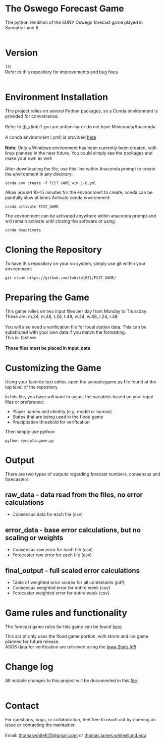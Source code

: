 # The Oswego Forecast Game
The python rendition of the SUNY Oswego forecast game played in Synoptic I and II
<br><br>
# Version
1.0 <br>
Refer to this repository for improvements and bug fixes
<br><br>
# Environment Installation
This project relies on several Python packages, so a Conda environment is provided for convenience.
<br><br>
Refer to [this](https://www.anaconda.com/docs/getting-started/miniconda/main) link if you are unfamiliar or do not have Miniconda/Anaconda
<br><br>
A conda environment (.yml) is provided [here](https://github.com/twhite1031/FCST_GAME/tree/main/envs)
<br><br>
**Note**: Only a Windows environment has been currently been created, with linux planned in the near future. You could simply see the packages and make your own as well
<br><br>
After downloading the file, use this line within Anaconda prompt to create the environment in any directory:
```
conda env create -f FCST_GAME_win_1-0.yml
```
Allow around 10-15 minutes for the environment to create, conda can be painfully slow at times
Activate conda environment:
```
conda activate FCST_GAME
```
The environment can be activated anywhere within anaconda prompt and will remain activate until closing the software or using:
```
conda deactivate
```
# Cloning the Repository
To have this repository on your on system, simply use git within your environment:
```
git clone https://github.com/twhite1031/FCST_GAME/
```
# Preparing the Game
This game relies on two input files per day from Monday to Thursday. <br>
These are: m.24, m.48, t.24, t.48, w.24, w.48, r.24, r.48 
<br><br>
You will also need a verification file for local station data. This can be substituted with your own data if you match the formatting.<br>
This is: fcst.ver 
<br><br>
**These files must be placed in input_data**

# Customizing the Game
Using your favorite text editor, open the synopticgame.py file found at the top level of the repository

In this file, you have will want to adjust the variables based on your input files or preference:
- Player names and identity (e.g. model or human)
- States that are being used in the flood game
- Precipitation threshold for verification

Then simply use python:
```
python synopticgame.py
```
# Output
There are two types of outputs regarding forecast numbers, consensus and forecasters

## raw_data - data read from the files, no error calculations
- Consensus data for each file (csv)
## error_data - base error calculations, but no scaling or weights
- Consensus raw error for each file (csv)
- Forecaster raw error for each file (csv)
## final_output - full scaled error calculations
- Table of weighted error scores for all contestants (pdf)
- Consensus weighted error for entire week (csv)
- Forecaster weighted error for entire week (csv)

# Game rules and functionality
The forecast game rules for this game can be found [here](https://pi.cs.oswego.edu/~osscams/local_game_files/game_rules.jpg)

This script only uses the flood game portion, with storm and ice game planned for future release. <br>
ASOS data for verification are retrieved using the [Iowa State API](https://mesonet.agron.iastate.edu/api/)

# Change log
All notable changes to this project will be documented in this [file](https://github.com/twhite1031/FCST_GAME/CHANGELOG.md).
<br><br>
# Contact
For questions, bugs, or collaboration, feel free to reach out by opening an issue or contacting the maintainer.
<br><br>
Email: thomaswhite675@gmail.com or thomas.james.white@und.edu
